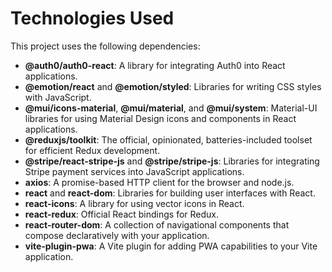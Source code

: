 # Technologies Used

This project uses the following dependencies:

- **@auth0/auth0-react**: A library for integrating Auth0 into React applications.
- **@emotion/react** and **@emotion/styled**: Libraries for writing CSS styles with JavaScript.
- **@mui/icons-material**, **@mui/material**, and **@mui/system**: Material-UI libraries for using Material Design icons and components in React applications.
- **@reduxjs/toolkit**: The official, opinionated, batteries-included toolset for efficient Redux development.
- **@stripe/react-stripe-js** and **@stripe/stripe-js**: Libraries for integrating Stripe payment services into JavaScript applications.
- **axios**: A promise-based HTTP client for the browser and node.js.
- **react** and **react-dom**: Libraries for building user interfaces with React.
- **react-icons**: A library for using vector icons in React.
- **react-redux**: Official React bindings for Redux.
- **react-router-dom**: A collection of navigational components that compose declaratively with your application.
- **vite-plugin-pwa**: A Vite plugin for adding PWA capabilities to your Vite application.
